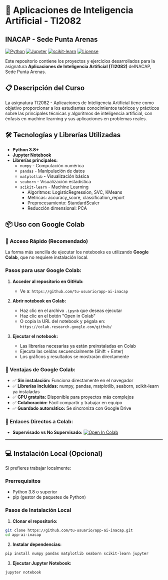 # 🌺 Aplicaciones de Inteligencia Artificial - TI2082
## INACAP - Sede Punta Arenas

[![Python](https://img.shields.io/badge/Python-3.8+-blue.svg)](https://www.python.org/downloads/)
[![Jupyter](https://img.shields.io/badge/Jupyter-Notebook-orange.svg)](https://jupyter.org/)
[![scikit-learn](https://img.shields.io/badge/scikit--learn-1.0+-green.svg)](https://scikit-learn.org/)
[![License](https://img.shields.io/badge/License-MIT-yellow.svg)](LICENSE)

Este repositorio contiene los proyectos y ejercicios desarrollados para la asignatura **Aplicaciones de Inteligencia Artificial (TI2082)** deINACAP, Sede Punta Arenas.

## 📋 Descripción del Curso

La asignatura TI2082 - Aplicaciones de Inteligencia Artificial tiene como objetivo proporcionar a los estudiantes conocimientos teóricos y prácticos sobre las principales técnicas y algoritmos de inteligencia artificial, con énfasis en machine learning y sus aplicaciones en problemas reales.


## 🛠️ Tecnologías y Librerías Utilizadas

- **Python 3.8+**
- **Jupyter Notebook**
- **Librerías principales:**
  - `numpy` - Computación numérica
  - `pandas` - Manipulación de datos
  - `matplotlib` - Visualización básica
  - `seaborn` - Visualización estadística
  - `scikit-learn` - Machine Learning
    - Algoritmos: LogisticRegression, SVC, KMeans
    - Métricas: accuracy_score, classification_report
    - Preprocesamiento: StandardScaler
    - Reducción dimensional: PCA

## 📦 Uso con Google Colab

### 🚀 Acceso Rápido (Recomendado)
La forma más sencilla de ejecutar los notebooks es utilizando **Google Colab**, que no requiere instalación local.

### Pasos para usar Google Colab:

1. **Acceder al repositorio en GitHub:**
   - Ve a: `https://github.com/tu-usuario/app-ai-inacap`

2. **Abrir notebook en Colab:**
   - Haz clic en el archivo `.ipynb` que deseas ejecutar
   - Haz clic en el botón "Open in Colab" 
   - O copia la URL del notebook y pégala en: `https://colab.research.google.com/github/`

3. **Ejecutar el notebook:**
   - Las librerías necesarias ya están preinstaladas en Colab
   - Ejecuta las celdas secuencialmente (Shift + Enter)
   - Los gráficos y resultados se mostrarán directamente

### 📱 Ventajas de Google Colab:
- ✅ **Sin instalación:** Funciona directamente en el navegador
- ✅ **Librerías incluidas:** numpy, pandas, matplotlib, seaborn, scikit-learn ya instaladas
- ✅ **GPU gratuita:** Disponible para proyectos más complejos
- ✅ **Colaboración:** Fácil compartir y trabajar en equipo
- ✅ **Guardado automático:** Se sincroniza con Google Drive

### 🔗 Enlaces Directos a Colab:
- **Supervisado vs No Supervisado:** [![Open In Colab](https://colab.research.google.com/assets/colab-badge.svg)](https://colab.research.google.com/github/tu-usuario/app-ai-inacap/blob/main/sup-vs-nosup.ipynb)

---

## 💻 Instalación Local (Opcional)

Si prefieres trabajar localmente:

### Prerrequisitos
- Python 3.8 o superior
- pip (gestor de paquetes de Python)

### Pasos de Instalación Local

1. **Clonar el repositorio:**
```bash
git clone https://github.com/tu-usuario/app-ai-inacap.git
cd app-ai-inacap
```

2. **Instalar dependencias:**
```bash
pip install numpy pandas matplotlib seaborn scikit-learn jupyter
```

3. **Ejecutar Jupyter Notebook:**
```bash
jupyter notebook
```

